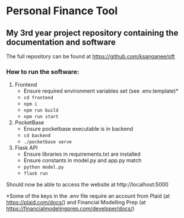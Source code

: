 # Personal Finance Tool

## My 3rd year project repository containing the documentation and software

The full repository can be found at https://github.com/ksanganee/pft

### How to run the software:

1. Frontend
   - Ensure required environment variables set (see .env.template)*
   - `cd frontend`
   - `npm i`
   - `npm run build`
   - `npm run start`
2. PocketBase
	- Ensure pocketbase executable is in backend
	- `cd backend`
	- `./pocketbase serve`
3. Flask API
	- Ensure libraries in requirements.txt are installed
	- Ensure constants in model.py and app.py match
	- `python model.py`
	- `flask run`

Should now be able to access the website at http://localhost:5000

*Some of the keys in the .env file require an account from Plaid (at https://plaid.com/docs/) and Financial Modelling Prep (at https://financialmodelingprep.com/developer/docs/)